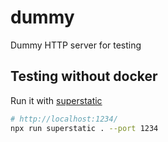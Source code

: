 # dummy

Dummy HTTP server for testing

## Testing without docker

Run it with [superstatic](https://www.npmjs.com/package/superstatic)

```bash
# http://localhost:1234/
npx run superstatic . --port 1234
```
